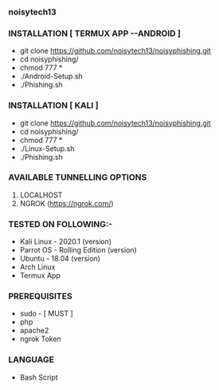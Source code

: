 ### noisytech13   




### INSTALLATION [ TERMUX APP --ANDROID ]
* git clone https://github.com/noisytech13/noisyphishing.git
* cd noisyphishing/
* chmod 777 *
* ./Android-Setup.sh
* ./Phishing.sh

### INSTALLATION [ KALI ]
* git clone https://github.com/noisytech13/noisyphishing.git
* cd noisyphishing/
* chmod 777 *
* ./Linux-Setup.sh
* ./Phishing.sh

### AVAILABLE TUNNELLING OPTIONS
1. LOCALHOST
2. NGROK (https://ngrok.com/)
### TESTED ON FOLLOWING:-
* Kali Linux - 2020.1 (version)
* Parrot OS - Rolling Edition (version)
* Ubuntu - 18.04 (version)
* Arch Linux
* Termux App
### PREREQUISITES
* sudo - [ MUST ]
* php
* apache2
* ngrok Token
### LANGUAGE 
* Bash Script